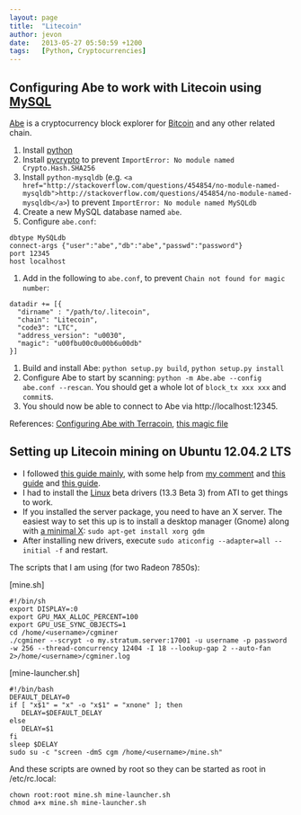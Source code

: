 ```yaml
---
layout: page
title:  "Litecoin"
author: jevon
date:   2013-05-27 05:50:59 +1200
tags:   [Python, Cryptocurrencies]
---
```


## Configuring Abe to work with Litecoin using [MySQL](MySQL.md)

<a href="https://github.com/jtobey/bitcoin-abe">Abe</a> is a cryptocurrency block explorer for [Bitcoin](Bitcoin.md) and any other related chain.

1. Install [python](Python.md)
1. Install <a href="https://www.dlitz.net/software/pycrypto/">pycrypto</a> to prevent `ImportError: No module named Crypto.Hash.SHA256`
1. Install `python-mysqldb` (e.g. `<a href="http://stackoverflow.com/questions/454854/no-module-named-mysqldb">http://stackoverflow.com/questions/454854/no-module-named-mysqldb</a>`) to prevent `ImportError: No module named MySQLdb`
1. Create a new MySQL database named `abe`.
1. Configure `abe.conf`:
```
dbtype MySQLdb
connect-args {"user":"abe","db":"abe","passwd":"password"}
port 12345
host localhost
```

1. Add in the following to `abe.conf`, to prevent `Chain not found for magic number`:
```
datadir += [{
  "dirname" : "/path/to/.litecoin",
  "chain": "Litecoin",
  "code3": "LTC",
  "address_version": "u0030",
  "magic": "u00fbu00c0u00b6u00db"
}]
```

1. Build and install Abe: `python setup.py build`, `python setup.py install`
1. Configure Abe to start by scanning: `python -m Abe.abe --config abe.conf --rescan`. You should get a whole lot of `block_tx xxx xxx` and `commit`s.
1. You should now be able to connect to Abe via http://localhost:12345.

References: <a href="https://bitcointalk.org/index.php?topic=131781.0">Configuring Abe with Terracoin</a>, <a href="http://pastebin.com/tyf2xN9t">this magic file</a>

## Setting up Litecoin mining on Ubuntu 12.04.2 LTS

* I followed <a href="http://www.reddit.com/r/litecoinmining/comments/1c4n7i/guide_getting_started_with_n_x_radeon_7950_on/">this guide mainly</a>, with some help from <a href="http://www.reddit.com/r/litecoinmining/comments/1c4n7i/guide_getting_started_with_n_x_radeon_7950_on/ca6t3hb">my comment</a> and <a href="http://www.cryptobadger.com/2013/04/build-a-litecoin-mining-rig-linux/">this guide</a> and <a href="https://docs.google.com/document/d/1Gw7YPYgMgNNU42skibULbJJUx_suP_CpjSEdSi8_z9U/preview?sle=true#">this guide</a>.
* I had to install the [Linux](Linux.md) beta drivers (13.3 Beta 3) from ATI to get things to work.
* If you installed the server package, you need to have an X server. The easiest way to set this up is to install a desktop manager (Gnome) along with <a href="https://help.ubuntu.com/community/ServerGUI#X11_Server_Installation">a minimal X</a>: `sudo apt-get install xorg gdm`
* After installing new drivers, execute `sudo aticonfig --adapter=all --initial -f` and restart.

The scripts that I am using (for two Radeon 7850s):

[mine.sh]
```
#!/bin/sh
export DISPLAY=:0
export GPU_MAX_ALLOC_PERCENT=100
export GPU_USE_SYNC_OBJECTS=1
cd /home/<username>/cgminer
./cgminer --scrypt -o my.stratum.server:17001 -u username -p password -w 256 --thread-concurrency 12404 -I 18 --lookup-gap 2 --auto-fan 2>/home/<username>/cgminer.log
```

[mine-launcher.sh]
```
#!/bin/bash
DEFAULT_DELAY=0
if [ "x$1" = "x" -o "x$1" = "xnone" ]; then
   DELAY=$DEFAULT_DELAY
else
   DELAY=$1
fi
sleep $DELAY
sudo su -c "screen -dmS cgm /home/<username>/mine.sh"
```

And these scripts are owned by root so they can be started as root in /etc/rc.local:

```
chown root:root mine.sh mine-launcher.sh
chmod a+x mine.sh mine-launcher.sh
```
